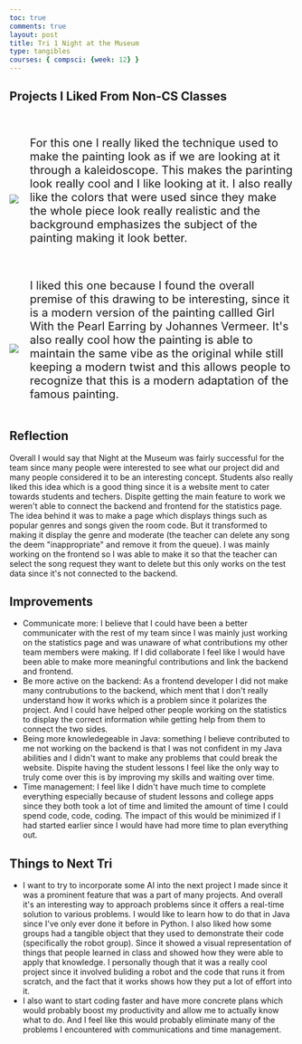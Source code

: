 ```yaml
---
toc: true
comments: true
layout: post
title: Tri 1 Night at the Museum
type: tangibles
courses: { compsci: {week: 12} }
---
```


## Projects I Liked From Non-CS Classes

<html>
  <style>
  .container {
    display: flex;
    align-items: center;
    justify-content: center;
  }
  img {
    max-width: 100%;
    max-height:100%;
    float: right;
  }
  .text {
    font-size: 20px;
    padding-left: 20px;
    padding-top: 20px;
    float: right;
  }
  </style>
  <body>
    <div class="container">
      <div class="image">
        <img src="https://github.com/Ishi-Singh/AP-CSA/assets/82348259/50596d71-6c00-48c0-b548-0709d1e53613">
      </div>
      <div class="text">
        <p>For this one I really liked the technique used to make the painting look as if we are looking at it through a kaleidoscope. This makes the parinting look really cool and I like looking at it. I also really like the colors that were used since they make the whole piece look really realistic and the background emphasizes the subject of the painting making it look better.</p>
      </div>
    </div>
  </body>
</html>

<html>
  <style>
  .container {
    display: flex;
    align-items: center;
    justify-content: center;
  }
  img {
    max-width: 100%;
    max-height:100%;
    float: right;
    padding-top: 50px;
  }
  .text {
    font-size: 20px;
    padding-left: 20px;
    padding-top: 20px;
    float: right;
  }
  </style>
  <body>
    <div class="container">
      <div class="image">
        <img src="https://github.com/Ishi-Singh/AP-CSA/assets/82348259/0d05a608-09a9-4086-bc85-eefe07e8b858">
      </div>
      <div class="text">
        <p>I liked this one because I found the overall premise of this drawing to be interesting, since it is a modern version of the painting callled Girl With the Pearl Earring by Johannes Vermeer. It's also really cool how the painting is able to maintain the same vibe as the original while still keeping a modern twist and this allows people to recognize that this is a modern adaptation of the famous painting.</p>
      </div>
    </div>
  </body>
</html>

## Reflection

Overall I would say that Night at the Museum was fairly successful for the team since many people were interested to see what our project did and many people considered it to be an interesting concept. Students also really liked this idea which is a good thing since it is a website ment to cater towards students and techers. Dispite getting the main feature to work we weren't able to connect the backend and frontend for the statistics page. The idea behind it was to make a page which displays things such as popular genres and songs given the room code. But it transformed to making it display the genre and moderate (the teacher can delete any song the deem "inappropriate" and remove it from the queue). I was mainly working on the frontend so I was able to make it so that the teacher can select the song request they want to delete but this only works on the test data since it's not connected to the backend.

## Improvements

- Communicate more: I believe that I could have been a better communicater with the rest of my team since I was mainly just working on the statistics page and was unaware of what contributions my other team members were making. If I did collaborate I feel like I would have been able to make more meaningful contributions and link the backend and frontend.
- Be more active on the backend: As a frontend developer I did not make many contrubutions to the backend, which ment that I don't really understand how it works which is a problem since it polarizes the project. And I could have helped other people working on the statistics to display the correct information while getting help from them to connect the two sides.
- Being more knowledegeable in Java: something I believe contributed to me not working on the backend is that I was not confident in my Java abilities and I didn't want to make any problems that could break the website. Dispite having the student lessons I feel like the only way to truly come over this is by improving my skills and waiting over time.
- Time management: I feel like I didn't have much time to complete everything especially because of student lessons and college apps since they both took a lot of time and limited the amount of time I could spend code, code, coding. The impact of this would be minimized if I had started earlier since I would have had more time to plan everything out.

## Things to Next Tri

- I want to try to incorporate some AI into the next project I made since it was a prominent feature that was a part of many projects. And overall it's an interesting way to approach problems since it offers a real-time solution to various problems. I would like to learn how to do that in Java since I've only ever done it before in Python. I also liked how some groups had a tangible object that they used to demonstrate their code (specifically the robot group). Since it showed a visual representation of things that people learned in class and showed how they were able to apply that knowledge. I personally though that it was a really cool project since it involved buliding a robot and the code that runs it from scratch, and the fact that it works shows how they put a lot of effort into it.
- I also want to start coding faster and have more concrete plans which would probably boost my productivity and allow me to actually know what to do. And I feel like this would probably eliminate many of the problems I encountered with communications and time management. 